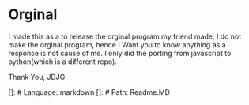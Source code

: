 # Orginal

I made this as a to release the orginal program my friend made,
I do not make the orginal program, hence I Want you to know anything as a response is not cause of me.
I only did the porting from javascript to python(which is a different repo).

Thank You,
JDJG

[]: # Language: markdown
[]: # Path: Readme.MD
